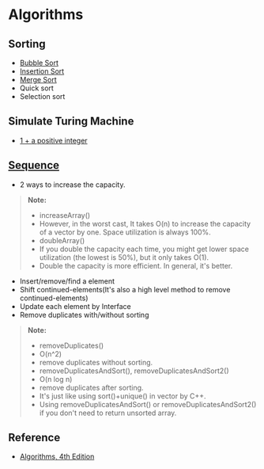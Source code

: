 Algorithms
===================


## Sorting
- [Bubble Sort]    
- [Insertion Sort]
- [Merge Sort]
- Quick sort
- Selection sort

## Simulate Turing Machine
  - [1 + a positive integer]

## [Sequence]
  - 2 ways to increase the capacity.

> **Note:**
> - increaseArray()
>  - However, in the worst cast, It takes O(n) to increase the capacity of a vector by one.
>Space utilization is always 100%.
> - doubleArray()
>  - If you double the capacity each time, you might get lower space utilization (the lowest is 50%), but it only takes O(1).
> - Double the capacity is more efficient. In general, it's better.

  - Insert/remove/find a element
  - Shift continued-elements(It's also a high level method to remove continued-elements)
  - Update each element by Interface
  - Remove duplicates with/without sorting

  > **Note:**
  > - removeDuplicates()
  >  - O(n^2)
  >  - remove duplicates without sorting.
  > - removeDuplicatesAndSort(), removeDuplicatesAndSort2()
  >  - O(n log n)
  >  - remove duplicates after sorting.
  >  - It's just like using sort()+unique() in vector by C++.
  > - Using removeDuplicatesAndSort() or removeDuplicatesAndSort2() if you don't need to return unsorted array.

## Reference
  - [Algorithms, 4th Edition]


   [Merge Sort]:<https://github.com/Catherine22/Algorithms/blob/master/src/com/catherine/sort/MergeSort.java>
   [Insertion Sort]:<https://github.com/Catherine22/Algorithms/blob/master/src/com/catherine/sort/InsertionSort.java>
   [Bubble Sort]:<https://github.com/Catherine22/Algorithms/blob/master/src/com/catherine/sort/BubbleSort.java>
   [Sequence]:<https://github.com/Catherine22/Algorithms/blob/master/src/com/catherine/data_type/Sequence.java>
   [1 + a positive integer]:<https://github.com/Catherine22/Algorithms/blob/master/src/com/catherine/turing_machine/TuringMachine.java>
   [Algorithms, 4th Edition]:<http://algs4.cs.princeton.edu/home/>
